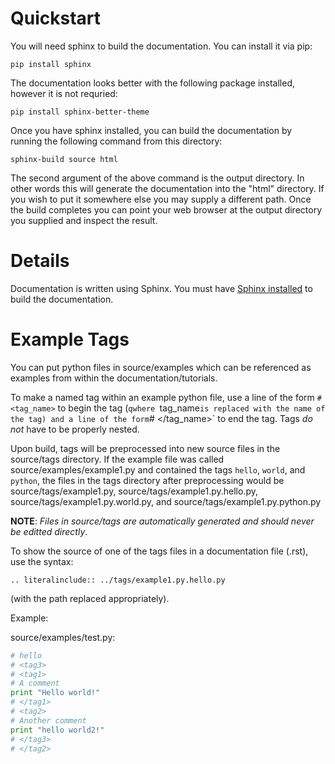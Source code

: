 Quickstart
==========

You will need sphinx to build the documentation. You can install it via pip:

    pip install sphinx

The documentation looks better with the following package installed,
however it is not requried:

    pip install sphinx-better-theme

Once you have sphinx installed, you can build the documentation by
running the following command from this directory:

    sphinx-build source html

The second argument of the above command is the output directory. In
other words this will generate the documentation into the "html"
directory. If you wish to put it somewhere else you may supply a
different path. Once the build completes you can point your web
browser at the output directory you supplied and inspect the result.

Details
=======

Documentation is written using Sphinx.  You must have [Sphinx
installed](http://sphinx-doc.org/latest/install.html) to build the
documentation.

Example Tags
============

You can put python files in source/examples which can be
referenced as examples from within the documentation/tutorials.

To make a named tag within an example python file, use a line of the
form `# <tag_name>` to begin the tag (`qwhere `tag_name` is replaced
with the name of the tag) and a line of the form `# </tag_name>` to
end the tag.  Tags *do not* have to be properly nested.

Upon build, tags will be preprocessed into new source files in the
source/tags directory.  If the example file was called
source/examples/example1.py and contained the tags `hello`, `world`,
and `python`, the files in the tags directory after preprocessing
would be source/tags/example1.py, source/tags/example1.py.hello.py,
source/tags/example1.py.world.py, and
source/tags/example1.py.python.py

**NOTE**: *Files in source/tags are automatically generated and should
  never be editted directly*.

To show the source of one of the tags files in a documentation file (.rst), use the syntax:

```
.. literalinclude:: ../tags/example1.py.hello.py
```

(with the path replaced appropriately).

Example:

source/examples/test.py:

```python
# hello
# <tag3>
# <tag1>
# A comment
print "Hello world!"
# </tag1>
# <tag2>
# Another comment
print "hello world2!"
# </tag3>
# </tag2>
```
